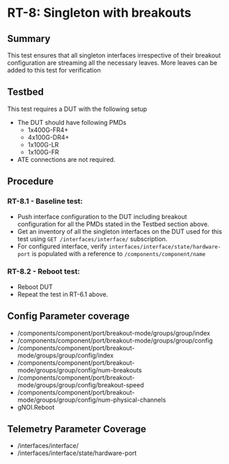 # RT-8: Singleton with breakouts

## Summary
This test ensures that all singleton interfaces irrespective of their breakout configuration are streaming all the necessary leaves. More leaves can be added to this test for verification

## Testbed
This test requires a DUT with the following setup
* The DUT should have following PMDs
  * 1x400G-FR4+
  * 4x100G-DR4+
  * 1x100G-LR
  * 1x100G-FR
* ATE connections are not required.

## Procedure
### RT-8.1 - Baseline test:
* Push interface configuration to the DUT including breakout configuration for all the PMDs stated in the Testbed section above.
* Get an inventory of all the singleton interfaces on the DUT used for this test using `GET /interfaces/interface/` subscription.
* For configured interface, verify `interfaces/interface/state/hardware-port` is populated with a reference to `/components/component/name`

### RT-8.2 - Reboot test:
* Reboot DUT
* Repeat the test in RT-6.1 above.

## Config Parameter coverage
*   /components/component/port/breakout-mode/groups/group/index
*   /components/component/port/breakout-mode/groups/group/config
*   /components/component/port/breakout-mode/groups/group/config/index
*   /components/component/port/breakout-mode/groups/group/config/num-breakouts
*   /components/component/port/breakout-mode/groups/group/config/breakout-speed
*   /components/component/port/breakout-mode/groups/group/config/num-physical-channels
*   gNOI.Reboot

## Telemetry Parameter Coverage
*   /interfaces/interface/
*   /interfaces/interface/state/hardware-port
